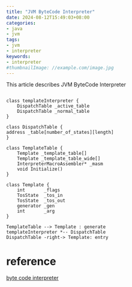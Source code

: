 ```yaml
---
title: "JVM ByteCode Interpreter"
date: 2024-08-12T15:49:03+08:00
categories:
- java
- jvm
tags:
- jvm
- interpreter
keywords:
- interpreter
#thumbnailImage: //example.com/image.jpg
---
```

This article describes JVM ByteCode Interpreter
<!--more-->

```plantuml

class templateInterpreter {
    DispatchTable _active_table
    DispatchTable _normal_table
}

class DispatchTable {
address _table[number_of_states][length]
}

class TemplateTable {
    Template _template_table[]
    Template _template_table_wide[]
    InterpreterMacroAssembler* _masm
    void Initialize()
}

class Template {
    int       _flags
    TosState  _tos_in
    TosState  _tos_out
    generator _gen
    int       _arg
}

TemplateTable --> Template : generate
templateInterpreter *-- DispatchTable
DispatchTable -right-> Template: entry

```

# reference

[byte code interpreter](https://openjdk.org/groups/hotspot/docs/RuntimeOverview.html#Interpreter|outline)

